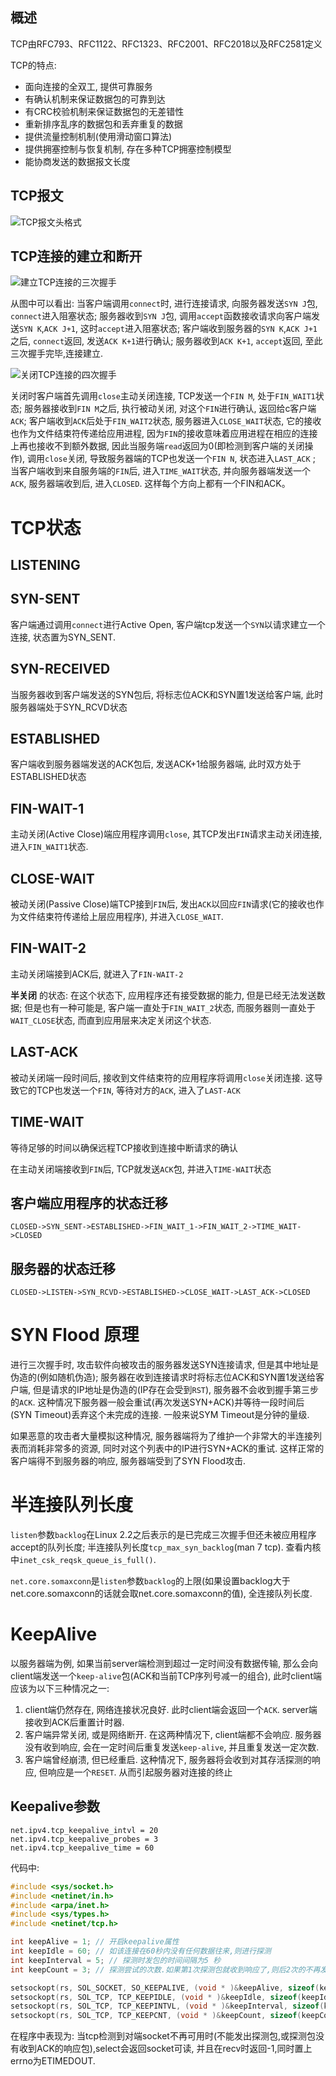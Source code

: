 ## 概述
TCP由RFC793、RFC1122、RFC1323、RFC2001、RFC2018以及RFC2581定义

TCP的特点:
   * 面向连接的全双工, 提供可靠服务
   * 有确认机制来保证数据包的可靠到达
   * 有CRC校验机制来保证数据包的无差错性
   * 重新排序乱序的数据包和丢弃重复的数据
   * 提供流量控制机制(使用滑动窗口算法)
   * 提供拥塞控制与恢复机制, 存在多种TCP拥塞控制模型
   * 能协商发送的数据报文长度

## TCP报文

![TCP报文头格式](./TCP-Header.jpg)

## TCP连接的建立和断开

![建立TCP连接的三次握手](./tcp-connect.png)

从图中可以看出: 当客户端调用`connect`时, 进行连接请求, 向服务器发送`SYN J`包, `connect`进入阻塞状态;  服务器收到`SYN J`包, 调用`accept`函数接收请求向客户端发送`SYN K`,`ACK J+1`, 这时`accept`进入阻塞状态; 客户端收到服务器的`SYN K`,`ACK J+1`之后, `connect`返回, 发送`ACK K+1`进行确认; 服务器收到`ACK K+1`, `accept`返回, 至此三次握手完毕,连接建立.

![关闭TCP连接的四次握手](./tcp-close.png)

关闭时客户端首先调用`close`主动关闭连接, TCP发送一个`FIN M`, 处于`FIN_WAIT1`状态; 服务器接收到`FIN M`之后, 执行被动关闭, 对这个`FIN`进行确认, 返回给c客户端`ACK`; 客户端收到`ACK`后处于`FIN_WAIT2`状态, 服务器进入`CLOSE_WAIT`状态, 它的接收也作为文件结束符传递给应用进程, 因为`FIN`的接收意味着应用进程在相应的连接上再也接收不到额外数据, 因此当服务端`read`返回为0(即检测到客户端的关闭操作), 调用`close`关闭, 导致服务器端的TCP也发送一个`FIN N`, 状态进入`LAST_ACK` ; 当客户端收到来自服务端的`FIN`后, 进入`TIME_WAIT`状态, 并向服务器端发送一个`ACK`, 服务器端收到后, 进入`CLOSED`.
这样每个方向上都有一个FIN和ACK。

# TCP状态

## LISTENING

## SYN-SENT
客户端通过调用`connect`进行Active Open, 客户端tcp发送一个`SYN`以请求建立一个连接, 状态置为SYN_SENT.

## SYN-RECEIVED
当服务器收到客户端发送的SYN包后, 将标志位ACK和SYN置1发送给客户端, 此时服务器端处于SYN_RCVD状态

## ESTABLISHED
客户端收到服务器端发送的ACK包后, 发送ACK+1给服务器端, 此时双方处于ESTABLISHED状态

## FIN-WAIT-1
主动关闭(Active Close)端应用程序调用`close`, 其TCP发出`FIN`请求主动关闭连接, 进入`FIN_WAIT1`状态.

## CLOSE-WAIT
被动关闭(Passive Close)端TCP接到`FIN`后, 发出`ACK`以回应`FIN`请求(它的接收也作为文件结束符传递给上层应用程序), 并进入`CLOSE_WAIT`.

## FIN-WAIT-2
主动关闭端接到ACK后, 就进入了`FIN-WAIT-2`

**半关闭** 的状态: 在这个状态下, 应用程序还有接受数据的能力, 但是已经无法发送数据;
但是也有一种可能是, 客户端一直处于`FIN_WAIT_2`状态, 而服务器则一直处于`WAIT_CLOSE`状态, 而直到应用层来决定关闭这个状态.

## LAST-ACK
被动关闭端一段时间后, 接收到文件结束符的应用程序将调用`close`关闭连接. 这导致它的TCP也发送一个`FIN`, 等待对方的`ACK`, 进入了`LAST-ACK`

## TIME-WAIT
等待足够的时间以确保远程TCP接收到连接中断请求的确认

在主动关闭端接收到`FIN`后, TCP就发送`ACK`包, 并进入`TIME-WAIT`状态


## 客户端应用程序的状态迁移
```
CLOSED->SYN_SENT->ESTABLISHED->FIN_WAIT_1->FIN_WAIT_2->TIME_WAIT->CLOSED
```

## 服务器的状态迁移
```
CLOSED->LISTEN->SYN_RCVD->ESTABLISHED->CLOSE_WAIT->LAST_ACK->CLOSED
```

# SYN Flood 原理
进行三次握手时, 攻击软件向被攻击的服务器发送SYN连接请求, 但是其中地址是伪造的(例如随机伪造);
服务器在收到连接请求时将标志位ACK和SYN置1发送给客户端, 但是请求的IP地址是伪造的(IP存在会受到`RST`), 服务器不会收到握手第三步的`ACK`.
这种情况下服务器一般会重试(再次发送SYN+ACK)并等待一段时间后(SYN Timeout)丢弃这个未完成的连接. 一般来说SYM Timeout是分钟的量级.

如果恶意的攻击者大量模拟这种情况, 服务器端将为了维护一个非常大的半连接列表而消耗非常多的资源, 同时对这个列表中的IP进行SYN+ACK的重试.
这样正常的客户端得不到服务器的响应, 服务器端受到了SYN Flood攻击.

# 半连接队列长度
`listen`参数`backlog`在Linux 2.2之后表示的是已完成三次握手但还未被应用程序accept的队列长度; 半连接队列长度`tcp_max_syn_backlog`(man 7 tcp).
查看内核中`inet_csk_reqsk_queue_is_full()`.

`net.core.somaxconn`是`listen`参数`backlog`的上限(如果设置backlog大于net.core.somaxconn的话就会取net.core.somaxconn的值), 全连接队列长度.

# KeepAlive
以服务器端为例, 如果当前server端检测到超过一定时间没有数据传输, 那么会向client端发送一个`keep-alive`包(ACK和当前TCP序列号减一的组合),
此时client端应该为以下三种情况之一:
   1. client端仍然存在, 网络连接状况良好. 此时client端会返回一个`ACK`. server端接收到ACK后重置计时器.
   2. 客户端异常关闭, 或是网络断开. 在这两种情况下, client端都不会响应. 服务器没有收到响应, 会在一定时间后重复发送`keep-alive`, 并且重复发送一定次数.
   3. 客户端曾经崩溃, 但已经重启. 这种情况下, 服务器将会收到对其存活探测的响应, 但响应是一个`RESET`. 从而引起服务器对连接的终止

## Keepalive参数
```
net.ipv4.tcp_keepalive_intvl = 20
net.ipv4.tcp_keepalive_probes = 3
net.ipv4.tcp_keepalive_time = 60
```
代码中:
```c
#include <sys/socket.h>  
#include <netinet/in.h>  
#include <arpa/inet.h>  
#include <sys/types.h>  
#include <netinet/tcp.h>  

int keepAlive = 1; // 开启keepalive属性  
int keepIdle = 60; // 如该连接在60秒内没有任何数据往来,则进行探测   
int keepInterval = 5; // 探测时发包的时间间隔为5 秒  
int keepCount = 3; // 探测尝试的次数.如果第1次探测包就收到响应了,则后2次的不再发.  

setsockopt(rs, SOL_SOCKET, SO_KEEPALIVE, (void * )&keepAlive, sizeof(keepAlive));  
setsockopt(rs, SOL_TCP, TCP_KEEPIDLE, (void * )&keepIdle, sizeof(keepIdle));  
setsockopt(rs, SOL_TCP, TCP_KEEPINTVL, (void * )&keepInterval, sizeof(keepInterval));  
setsockopt(rs, SOL_TCP, TCP_KEEPCNT, (void * )&keepCount, sizeof(keepCount));   
```
在程序中表现为: 当tcp检测到对端socket不再可用时(不能发出探测包,或探测包没有收到ACK的响应包),select会返回socket可读,
并且在recv时返回-1,同时置上errno为ETIMEDOUT.
